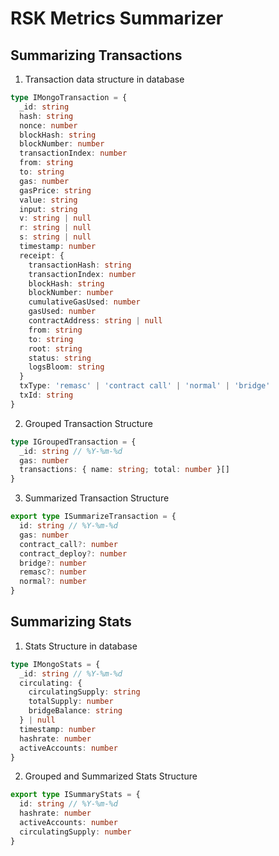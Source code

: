 # RSK Metrics Summarizer

## Summarizing Transactions

1. Transaction data structure in database

```ts
type IMongoTransaction = {
  _id: string
  hash: string
  nonce: number
  blockHash: string
  blockNumber: number
  transactionIndex: number
  from: string
  to: string
  gas: number
  gasPrice: string
  value: string
  input: string
  v: string | null
  r: string | null
  s: string | null
  timestamp: number
  receipt: {
    transactionHash: string
    transactionIndex: number
    blockHash: string
    blockNumber: number
    cumulativeGasUsed: number
    gasUsed: number
    contractAddress: string | null
    from: string
    to: string
    root: string
    status: string
    logsBloom: string
  }
  txType: 'remasc' | 'contract call' | 'normal' | 'bridge'
  txId: string
}
```

2. Grouped Transaction Structure

```ts
type IGroupedTransaction = {
  _id: string // %Y-%m-%d
  gas: number
  transactions: { name: string; total: number }[]
}
```

3. Summarized Transaction Structure

```ts
export type ISummarizeTransaction = {
  id: string // %Y-%m-%d
  gas: number
  contract_call?: number
  contract_deploy?: number
  bridge?: number
  remasc?: number
  normal?: number
}
```

## Summarizing Stats

1. Stats Structure in database

```ts
type IMongoStats = {
  _id: string // %Y-%m-%d
  circulating: {
    circulatingSupply: string
    totalSupply: number
    bridgeBalance: string
  } | null
  timestamp: number
  hashrate: number
  activeAccounts: number
}
```

2. Grouped and Summarized Stats Structure

```ts
export type ISummaryStats = {
  id: string // %Y-%m-%d
  hashrate: number
  activeAccounts: number
  circulatingSupply: number
}
```
